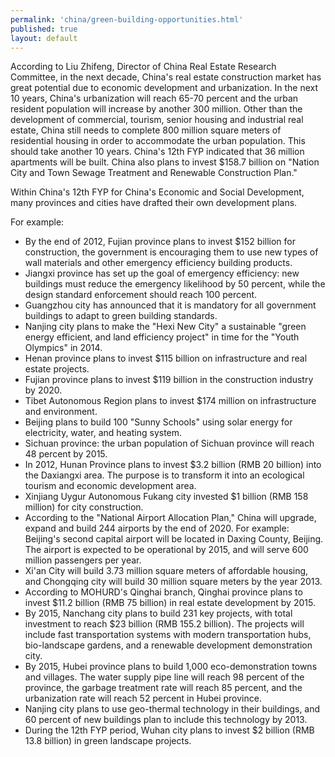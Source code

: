 ```yaml
--- 
permalink: 'china/green-building-opportunities.html' 
published: true 
layout: default
---
```

According to Liu Zhifeng, Director of China Real Estate Research Committee, in the next decade, China's real estate construction market has great potential due to economic development and urbanization. In the next 10 years, China's urbanization will reach 65-70 percent and the urban resident population will increase by another 300 million. Other than the development of commercial, tourism, senior housing and industrial real estate, China still needs to complete 800 million square meters of residential housing in order to accommodate the urban population. This should take another 10 years. China's 12th FYP indicated that 36 million apartments will be built. China also plans to invest $158.7 billion on "Nation City and Town Sewage Treatment and Renewable Construction Plan."

Within China's 12th FYP for China's Economic and Social Development, many provinces and cities have drafted their own development plans.

For example:

* By the end of 2012, Fujian province plans to invest $152 billion for construction, the government is encouraging them to use new types of wall materials and other emergency efficiency building products.
* Jiangxi province has set up the goal of emergency efficiency: new buildings must reduce the emergency likelihood by 50 percent, while the design standard enforcement should reach 100 percent.
* Guangzhou city has announced that it is mandatory for all government buildings to adapt to green building standards.
* Nanjing city plans to make the "Hexi New City" a sustainable "green energy efficient, and land efficiency project" in time for the "Youth Olympics" in 2014.
* Henan province plans to invest $115 billion on infrastructure and real estate projects.
* Fujian province plans to invest $119 billion in the construction industry by 2020.
* Tibet Autonomous Region plans to invest $174 million on infrastructure and environment.
* Beijing plans to build 100 "Sunny Schools" using solar energy for electricity, water, and heating system.
* Sichuan province: the urban population of Sichuan province will reach 48 percent by 2015.
* In 2012, Hunan Province plans to invest $3.2 billion (RMB 20 billion) into the Daxiangxi area. The purpose is to transform it into an ecological tourism and economic development area.
* Xinjiang Uygur Autonomous Fukang city invested $1 billion (RMB 158 million) for city construction.
* According to the "National Airport Allocation Plan," China will upgrade, expand and build 244 airports by the end of 2020. For example: Beijing's second capital airport will be located in Daxing County, Beijing. The airport is expected to be operational by 2015, and will serve 600 million passengers per year.
* Xi'an City will build 3.73 million square meters of affordable housing, and Chongqing city will build 30 million square meters by the year 2013.
* According to MOHURD's Qinghai branch, Qinghai province plans to invest $11.2 billion (RMB 75 billion) in real estate development by 2015.
* By 2015, Nanchang city plans to build 231 key projects, with total investment to reach $23 billion (RMB 155.2 billion). The projects will include fast transportation systems with modern transportation hubs, bio-landscape gardens, and a renewable development demonstration city.
* By 2015, Hubei province plans to build 1,000 eco-demonstration towns and villages. The water supply pipe line will reach 98 percent of the province, the garbage treatment rate will reach 85 percent, and the urbanization rate will reach 52 percent in Hubei province.
* Nanjing city plans to use geo-thermal technology in their buildings, and 60 percent of new buildings plan to include this technology by 2013.
* During the 12th FYP period, Wuhan city plans to invest $2 billion (RMB 13.8 billion) in green landscape projects.
